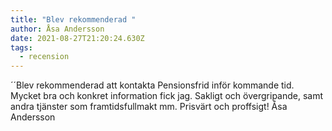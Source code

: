 ```yaml
---
title: "Blev rekommenderad "
author: Åsa Andersson
date: 2021-08-27T21:20:24.630Z
tags:
  - recension
---
```

´´Blev rekommenderad att kontakta Pensionsfrid inför kommande tid.
Mycket bra och konkret information fick jag. Sakligt och övergripande, samt andra tjänster som framtidsfullmakt mm.
Prisvärt och proffsigt!
Åsa Andersson